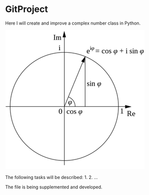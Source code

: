 # GitProject
Here I will create and improve a complex number class in Python.

![Комплексные числа](https://github.com/Aleksandr9622/GitProject/blob/master/Euler's_formula.svg.png)

The following tasks will be described:
1.
2.
...

The file is being supplemented and developed.
